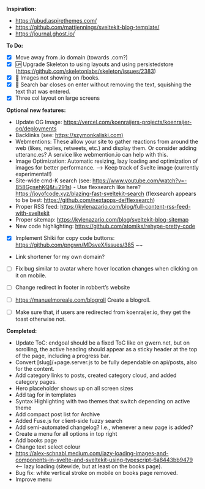 **Inspiration:**
- https://ubud.aspirethemes.com/
- https://github.com/mattjennings/sveltekit-blog-template/
- https://journal.ghost.io/

**To Do:**
- [X] Move away from .io domain (towards .com?)
- [X] 🆙 Upgrade Skeleton to using layouts and using persistedstore (https://github.com/skeletonlabs/skeleton/issues/2383)
- [X] 🐞 Images not showing on /books. 
- [X] 🐞 Search bar closes on enter without removing the text, squishing the text that was entered. 
- [X] Three col layout on large screens

**Optional new features:**
- Update OG Image: https://vercel.com/koenraijers-projects/koenraijer-og/deployments 
- Backlinks (see: [https://szymonkaliski.com)](https://szymonkaliski.com/writing/2024-07-01-building-a-static-site-generator/#backlinking)
- Webmentions: These allow your site to gather reactions from around the web (likes, replies, retweets, etc.) and display them. Or consider adding utteranc.es? A service like webmention.io can help with this.
- Image Optimization: Automatic resizing, lazy loading and optimization of images for better performance. --> Keep track of Svelte image (currently experimental!)
- Site-wide cmd-K search (see: https://www.youtube.com/watch?v=-B58GgsehKQ&t=291s) - Use flexsearch like here? https://joyofcode.xyz/blazing-fast-sveltekit-search (flexsearch appears to be best: https://github.com/nextapps-de/flexsearch)
- Proper RSS feed: https://kylenazario.com/blog/full-content-rss-feed-with-sveltekit 
- Proper sitemap: https://kylenazario.com/blog/sveltekit-blog-sitemap 
- New code highlighting: https://github.com/atomiks/rehype-pretty-code 
- [X] Implement Shiki for copy code buttons: https://github.com/pngwn/MDsveX/issues/385 ~~
- Link shortener for my own domain?
- [ ] Fix bug similar to avatar where hover location changes when clicking on it on mobile. 
- [ ] Change redirect in footer in robbert’s website
- [ ] https://manuelmoreale.com/blogroll Create a blogroll.
- [ ] Make sure that, if users are redirected from koenraijer.io, they get the toast otherwise not. 


**Completed:**
- Update ToC: endgoal should be a fixed ToC like on gwern.net, but on scrolling, the active heading should appear as a sticky header at the top of the page, including a progress bar.
- Convert [slug]/+page.server.js to be fully dependable on api/posts, also for the content.
- Add category links to posts, created category cloud, and added category pages.
- Hero placeholder shows up on all screen sizes
- Add <A> tag for in templates
- Syntax Highlighting with two themes that switch depending on active theme
- Add compact post list for Archive
- Added Fuse.js for client-side fuzzy search
- Add semi-automated changelog? I.e., whenever a new page is added?
- Create a menu for all options in top right 
- Add books page
- Change text select colour
- https://alex-schnabl.medium.com/lazy-loading-images-and-components-in-svelte-and-sveltekit-using-typescript-6a8443bb9479 <-- lazy loading (sitewide, but at least on the books page). 
- Bug fix: white vertical stroke on mobile on books page removed.
- Improve menu 
